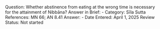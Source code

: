Question: Whether abstinence from eating at the wrong time is necessary for the attainment of Nibbāna?
Answer in Brief: -
 Category: Sīla
Sutta References: MN 66; AN 8.41
Answer: -
Date Entered: April 1, 2025
Review Status: Not started